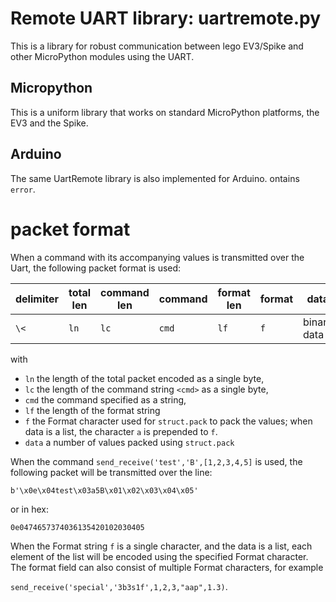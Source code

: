 # Remote UART library: uartremote.py

This is a library for robust communication between lego EV3/Spike and other MicroPython modules using the UART.

## Micropython

This is a uniform library that works on standard MicroPython platforms, the EV3 and the Spike. 

## Arduino

The same UartRemote library is also implemented for Arduino.
ontains `error`.

# packet format
When a command with its accompanying values is transmitted over the Uart, the following packet format is used:

|delimiter|total len|command len|command|format len| format| data|delimiter|
|---------|---------|-----------|-------|----------|-------|-----|---------|
| `\<`      |  `ln`   | `lc`    | `cmd` | `lf`    | `f` | binary data | `\>`|

with
- `ln` the length of the total packet encoded as a single byte,
- `lc` the length of the command string `<cmd>` as a single byte,
- `cmd` the command specified as a string,
- `lf` the length of the format string
- `f` the Format character used for `struct.pack` to pack the values; when data is a list, the character `a` is prepended to `f`.
- `data` a number of values packed using `struct.pack`

When the command
`send_receive('test','B',[1,2,3,4,5]`
is used, the following packet will be transmitted over the line:

```b'\x0e\x04test\x03a5B\x01\x02\x03\x04\x05'```

or in hex:

```0e0474657374036135420102030405```

When the Format string `f` is a single character, and the data is a list, each element of the list will be encoded using the specified Format character. The format field can also consist of multiple Format characters, for example 

```send_receive('special','3b3s1f',1,2,3,"aap",1.3)```.

